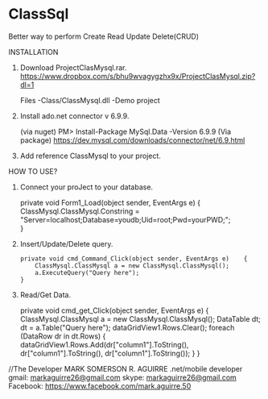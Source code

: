 # ClassSql
Better way to perform Create Read Update Delete(CRUD)

INSTALLATION

1. Download ProjectClasMysql.rar.
    https://www.dropbox.com/s/bhu9wvagygzhx9x/ProjectClasMysql.zip?dl=1
    
    Files
    -Class/ClassMysql.dll
    -Demo project
    
2. Install ado.net connector v 6.9.9.

   (via nuget)
     PM> Install-Package MySql.Data -Version 6.9.9
   (Via package)
     https://dev.mysql.com/downloads/connector/net/6.9.html
     
3. Add reference ClassMysql to your project.

HOW TO USE?

1. Connect your proJect to your database.

    private void Form1_Load(object sender, EventArgs e)  {
            ClassMysql.ClassMysql.Constring = "Server=localhost;Database=youdb;Uid=root;Pwd=yourPWD;";           
        }

2.  Insert/Update/Delete query.
    
        private void cmd_Command_Click(object sender, EventArgs e)    {
            ClassMysql.ClassMysql a = new ClassMysql.ClassMysql();
            a.ExecuteQuery("Query here");
        }

3.  Read/Get Data.

	private void cmd_get_Click(object sender, EventArgs e)     {
            ClassMysql.ClassMysql a = new ClassMysql.ClassMysql(); DataTable dt;
            dt = a.Table("Query here");
           dataGridView1.Rows.Clear();
           foreach (DataRow dr in dt.Rows)
           {
               dataGridView1.Rows.Add(dr["column1"].ToString(), dr["column1"].ToString(), dr["column1"].ToString());
           }
         }
	 
//The Developer
	MARK SOMERSON R. AGUIRRE
	.net/mobile developer
	gmail: markaguirre26@gmail.com
	skype: markaguirre26@gmail.com
	Facebook: https://www.facebook.com/mark.aguirre.50
